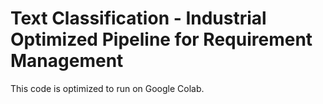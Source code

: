 # Text Classification - Industrial Optimized Pipeline for Requirement Management

This code is optimized to run on Google Colab.
